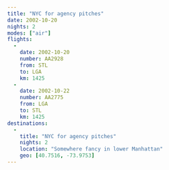 ```yaml
---
title: "NYC for agency pitches"
date: 2002-10-20
nights: 2
modes: ["air"]
flights:
  -
    date: 2002-10-20
    number: AA2928
    from: STL
    to: LGA
    km: 1425
  -
    date: 2002-10-22
    number: AA2775
    from: LGA
    to: STL
    km: 1425
destinations:
  -
    title: "NYC for agency pitches"
    nights: 2
    location: "Somewhere fancy in lower Manhattan"
    geo: [40.7516, -73.9753]
---
```


